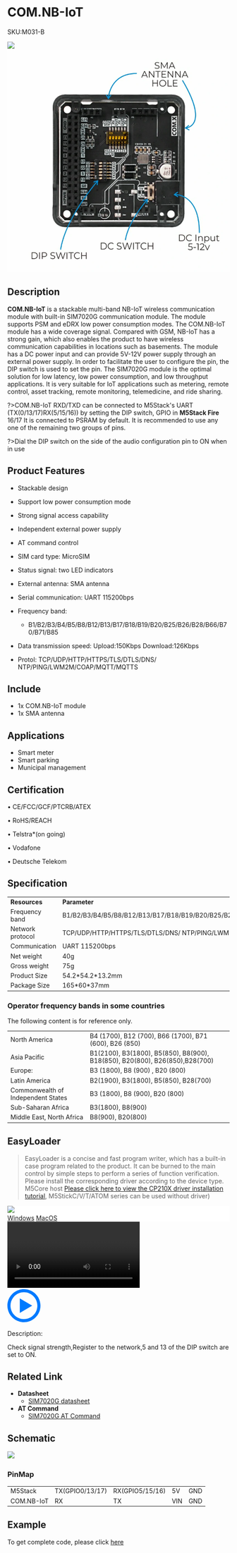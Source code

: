 # COM.NB-IoT

<el-tag effect="plain">SKU:M031-B</el-tag>

<div class="product_pic"><img src="assets/img/product_pics/module/com.x_nb-iot/comx_nb-iot.webp"><img src="docs/assets/img/product_pics/module/com.x_nb-iot/comx_nb-iot_2.webp">
</div>

## Description

**COM.NB-IoT** is a stackable multi-band NB-IoT wireless communication module with built-in SIM7020G communication module. The module supports PSM and eDRX low power consumption modes. The COM.NB-IoT module has a wide coverage signal. Compared with GSM, NB-IoT has a strong gain, which also enables the product to have wireless communication capabilities in locations such as basements. The module has a DC power input and can provide 5V-12V power supply through an external power supply. In order to facilitate the user to configure the pin, the DIP switch is used to set the pin. The SIM7020G module is the optimal solution for low latency, low power consumption, and low throughput applications. It is very suitable for IoT applications such as metering, remote control, asset tracking, remote monitoring, telemedicine, and ride sharing.

?>COM.NB-IoT RXD/TXD can be connected to M5Stack's UART (TX(0/13/17)RX(5/15/16)) by setting the DIP switch, GPIO in **M5Stack Fire** 16/17 It is connected to PSRAM by default. It is recommended to use any one of the remaining two groups of pins.

?>Dial the DIP switch on the side of the audio configuration pin to ON when in use

## Product Features

- Stackable design
- Support low power consumption mode
- Strong signal access capability
- Independent external power supply
- AT command control
- SIM card type: MicroSIM
- Status signal: two LED indicators
- External antenna: SMA antenna
- Serial communication: UART 115200bps

- Frequency band:
    - B1/B2/B3/B4/B5/B8/B12/B13/B17/B18/B19/B20/B25/B26/B28/B66/B70/B71/B85

- Data transmission speed:
    Upload:150Kbps Download:126Kbps

- Protol: 
    TCP/UDP/HTTP/HTTPS/TLS/DTLS/DNS/ NTP/PING/LWM2M/COAP/MQTT/MQTTS

## Include

-  1x COM.NB-IoT module
-  1x SMA antenna

## Applications

- Smart meter
- Smart parking
- Municipal management

## Certification

• CE/FCC/GCF/PTCRB/ATEX

• RoHS/REACH

• Telstra*(on going)

• Vodafone

• Deutsche Telekom



## Specification

<table>
   <tr style="font-weight:bold">
      <td>Resources</td>
      <td>Parameter</td>
   </tr>
   <tr>
      <td>Frequency band</td>
      <td>B1/B2/B3/B4/B5/B8/B12/B13/B17/B18/B19/B20/B25/B26/B28/B66/B70/B71/B85</td>
   </tr>
   <tr>
      <td>Network protocol</td>
      <td>TCP/UDP/HTTP/HTTPS/TLS/DTLS/DNS/ NTP/PING/LWM2M/COAP/MQTT/MQTTS</td>
   </tr>
   <tr>
      <td>Communication</td>
      <td>UART 115200bps</td>
   </tr>
   <tr>
      <td>Net weight</td>
      <td>40g</td>
   </tr>
   <tr>
      <td>Gross weight</td>
      <td>75g</td>
   </tr>
   <tr>
      <td>Product Size</td>
      <td>54.2*54.2*13.2mm</td>
   </tr>
   <tr>
      <td>Package Size</td>
      <td>165*60*37mm</td>
   </tr>
 </table>

### Operator frequency bands in some countries

The following content is for reference only.

<table>
 <tr><td>North America</td><td>B4 (1700), B12 (700), B66 (1700), B71 (600), B26 (850) </td></tr>
 <tr><td>Asia Pacific</td><td>B1(2100), B3(1800), B5(850), B8(900), B18(850), B20(800), B26(850),B28(700)</td></tr>
 <tr><td>Europe:</td><td> B3 (1800), B8 (900) , B20 (800) </td></tr>
 <tr><td>Latin America</td><td>B2(1900), B3(1800), B5(850), B28(700) </td></tr>
 <tr><td>Commonwealth of Independent States</td><td>B3 (1800), B8 (900), B20 (800)</td></tr>
 <tr><td>Sub-Saharan Africa</td><td>B3(1800), B8(900) </td></tr>
 <tr><td>Middle East, North Africa</td><td>B8(900), B20(800)</td></tr>
</table>

## EasyLoader

>EasyLoader is a concise and fast program writer, which has a built-in case program related to the product. It can be burned to the main control by simple steps to perform a series of function verification. Please install the corresponding driver according to the device type. M5Core host [Please click here to view the CP210X driver installation tutorial](en/arduino/arduino_development), M5StickC/V/T/ATOM series can be used without driver)

<div class="easyloader-box">
    <div style="background-color:white;">
        <div><img src="https://m5stack.oss-cn-shenzhen.aliyuncs.com/image/easyloader_intro.webp"></div>
        <div class="easyloader-btn">
            <a href="https://m5stack.oss-cn-shenzhen.aliyuncs.com/EasyLoader/Windows/MODULE/EasyLoader_COM_NB-IoT.exe">Windows</a>
            <a href="https://m5stack.oss-cn-shenzhen.aliyuncs.com/EasyLoader/MacOS/MODULE/EasyLoader_COM_NB-IoT.dmg">MacOS</a>
        </div>
    </div>
    <div>
        <video id="example_video" controls>
            <source src="https://m5stack.oss-cn-shenzhen.aliyuncs.com/video/Product_example_video/Module/COM.NB-IoT.mp4" type="video/mp4">
        </video>
        <div class="easyloader-mask">
        <a>
            <svg id="play-btn" t="1583228776634" class="icon" viewBox="0 0 1024 1024" version="1.1" xmlns="http://www.w3.org/2000/svg" p-id="4152" width="75" height="75"><path d="M512 0C229.216 0 0 229.216 0 512s229.216 512 512 512 512-229.216 512-512S794.784 0 512 0z m0 928C282.24 928 96 741.76 96 512S282.24 96 512 96s416 186.24 416 416-186.24 416-416 416zM384 288l384 224-384 224z" p-id="4153" fill="#007aff"></path></svg></a>
            <p>Description:</p>
            <p>Check signal strength,Register to the network,5 and 13 of the DIP switch are set to ON.</p>
        </div>
    </div>
</div>



## Related Link

- **Datasheet**
    - [SIM7020G datasheet](https://m5stack.oss-cn-shenzhen.aliyuncs.com/resource/docs/datasheet/module/SIM7020_en.zip)
-  **AT Command** 
    - [SIM7020G AT Command](https://m5stack.oss-cn-shenzhen.aliyuncs.com/resource/docs/datasheet/module/SIM7020%20Series_AT%20Command%20Manual_V1.05.pdf)


## Schematic

<img src = "assets/img/product_pics/module/com.x_nb-iot/com.x_nb-iot_sch.webp">

### PinMap

<table>
 <tr><td>M5Stack</td><td>TX(GPIO0/13/17)</td><td>RX(GPIO5/15/16)</td><td>5V</td><td>GND</td></tr>
 <tr><td>COM.NB-IoT</td><td>RX</td><td>TX</td><td>VIN</td><td>GND</td></tr>
</table>

## Example

To get complete code, please click [here](https://github.com/m5stack/M5-ProductExampleCodes/tree/master/Module/COMX_NB-IoT)


<script>

   var purchase_link = '';

   anchor_search(purchase_link);
   scrollFunc();

</script>